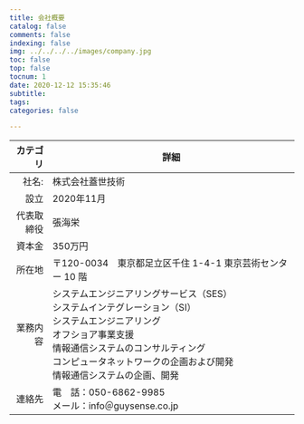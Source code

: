 ```yaml
---
title: 会社概要
catalog: false
comments: false
indexing: false
img: ../../../../images/company.jpg
toc: false
top: false
tocnum: 1
date: 2020-12-12 15:35:46
subtitle:
tags: 
categories: false

---
```

|カテゴリ|詳細|
|---:|----------------------------|
|社名:|株式会社蓋世技術|
|設立|2020年11月|
|代表取締役|張海栄|
|資本金|350万円|
|所在地|〒120-0034　東京都足立区千住 1-4-1 東京芸術センター 10 階　　　　　　　　　　|
|業務内容|システムエンジニアリングサービス（SES） <br> システムインテグレーション（SI） <br>システムエンジニアリング<br>オフショア事業支援 <br>情報通信システムのコンサルティング<br>コンピュータネットワークの企画および開発 <br> 情報通信システムの企画、開発|
|連絡先|電　話：050-6862-9985<br>メール：info＠guysense.co.jp|
